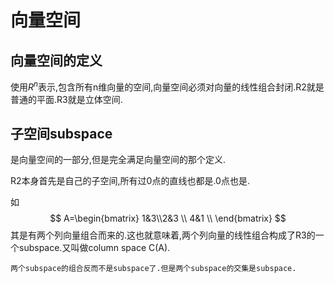 
# 向量空间

## 向量空间的定义

使用$R^n$表示,包含所有n维向量的空间,向量空间必须对向量的线性组合封闭.R2就是普通的平面.R3就是立体空间.

## 子空间subspace

是向量空间的一部分,但是完全满足向量空间的那个定义.

 R2本身首先是自己的子空间,所有过0点的直线也都是.0点也是.

如$$
A=\begin{bmatrix} 1&3\\2&3 \\ 4&1 \\ \end{bmatrix} 
$$
其是有两个列向量组合而来的.这也就意味着,两个列向量的线性组合构成了R3的一个subspace.又叫做column space C(A).

	两个subspace的组合反而不是subspace了.但是两个subspace的交集是subspace.                                                                                                                                                                                                                                                                                                                                                                                                                                                                                                                                                                                                                                                                                                                                                                                                                                                                                       